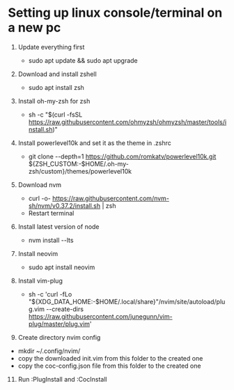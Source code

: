 # Setting up linux console/terminal on a new pc

1. Update everything first

   - sudo apt update && sudo apt upgrade

2. Download and install zshell

   - sudo apt install zsh

3. Install oh-my-zsh for zsh

   - sh -c "$(curl -fsSL https://raw.githubusercontent.com/ohmyzsh/ohmyzsh/master/tools/install.sh)"

4. Install powerlevel10k and set it as the theme in .zshrc

   - git clone --depth=1 https://github.com/romkatv/powerlevel10k.git ${ZSH_CUSTOM:-$HOME/.oh-my-zsh/custom}/themes/powerlevel10k

5. Download nvm

   - curl -o- https://raw.githubusercontent.com/nvm-sh/nvm/v0.37.2/install.sh | zsh
   - Restart terminal

6. Install latest version of node

   - nvm install --lts

7. Install neovim

   - sudo apt install neovim

8. Install vim-plug
   - sh -c 'curl -fLo "${XDG_DATA_HOME:-$HOME/.local/share}"/nvim/site/autoload/plug.vim --create-dirs \
      https://raw.githubusercontent.com/junegunn/vim-plug/master/plug.vim'
9. Create directory nvim config

- mkdir ~/.config/nvim/
- copy the downloaded init.vim from this folder to the created one
- copy the coc-config.json file from this folder to the created one

11. Run :PlugInstall and :CocInstall
